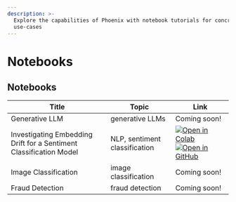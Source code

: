 ```yaml
---
description: >-
  Explore the capabilities of Phoenix with notebook tutorials for concrete
  use-cases
---
```


# Notebooks





## Notebooks

| Title                                                              | Topic                         | Link                                                                                                                                                                                                                                                                                                                                                                                                                                                                |
| ------------------------------------------------------------------ | ----------------------------- | ------------------------------------------------------------------------------------------------------------------------------------------------------------------------------------------------------------------------------------------------------------------------------------------------------------------------------------------------------------------------------------------------------------------------------------------------------------------- |
| Generative LLM                                                     | generative LLMs               | Coming soon!                                                                                                                                                                                                                                                                                                                                                                                                                                                        |
| Investigating Embedding Drift for a Sentiment Classification Model | NLP, sentiment classification | [![Open in Colab](https://colab.research.google.com/assets/colab-badge.svg)](https://colab.research.google.com/github/Arize-ai/phoenix/blob/main/tutorials/sentiment\_classification\_tutorial.ipynb) [![Open in GitHub](https://img.shields.io/static/v1?message=Open%20in%20GitHub\&logo=github\&labelColor=5c5c5c\&color=1182c3\&logoColor=white\&label=%20)](https://github.com/Arize-ai/phoenix/blob/main/tutorials/sentiment\_classification\_tutorial.ipynb) |
| Image Classification                                               | image classification          | Coming soon!                                                                                                                                                                                                                                                                                                                                                                                                                                                        |
| Fraud Detection                                                    | fraud detection               | Coming soon!                                                                                                                                                                                                                                                                                                                                                                                                                                                        |
